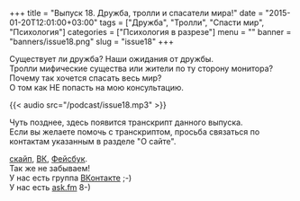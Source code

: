 +++
title = "Выпуск 18. Дружба, тролли и спасатели мира!"
date = "2015-01-20T12:01:00+03:00"
tags = ["Дружба", "Тролли", "Спасти мир", "Психология"]
categories = ["Психология в разрезе"]
menu = ""
banner = "banners/issue18.png"
slug = "issue18"
+++

Существует ли дружба? Наши ожидания от дружбы.<br>
Тролли мифические существа или жители по ту сторону монитора?<br>
Почему так хочется спасать весь мир?<br>
О том как НЕ попасть на мою консультацию.<br>

{{< audio src="/podcast/issue18.mp3" >}}
<!--more-->

Чуть позднее, здесь появится транскрипт данного выпуска.<br>
Если вы желаете помочь с транскриптом, просьба связаться по контактам указанным в разделе "О сайте".


<a href="skype:fpsiholog?userinfo">скайп</a>, <a href="https://vk.com/sunnybunnyf">ВК</a>, <a href="https://www.facebook.com/SunnyBunnyF">Фейсбук</a>.<br>
Так же не забываем!<br>
У нас есть группа <a href="https://vk.com/fpsiholog">ВКонтакте</a> ;-)<br>
У нас есть <a href="http://ask.fm/fpsiholog">ask.fm</a> 8-)